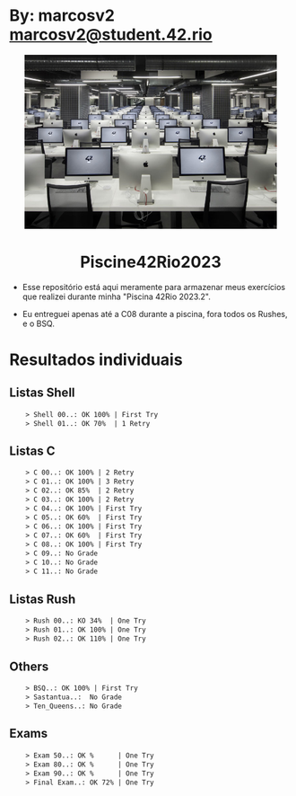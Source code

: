 # By: marcosv2 <marcosv2@student.42.rio>

<p align="center">
	<a href="https://42.rio">
	<img width=450px src="./assets/42Rio.jpg"></a>
</p>
<h1 align="center">Piscine42Rio2023</h1>

-   Esse repositório está aqui meramente para armazenar meus exercícios que realizei durante minha "Piscina 42Rio 2023.2".

-   Eu entreguei apenas até a C08 durante a piscina, fora todos os Rushes, e o BSQ.

# Resultados individuais

## Listas Shell

```
	> Shell 00..: OK 100% | First Try
	> Shell 01..: OK 70%  | 1 Retry
```

## Listas C

```
	> C 00..: OK 100% | 2 Retry
	> C 01..: OK 100% | 3 Retry
	> C 02..: OK 85%  | 2 Retry
	> C 03..: OK 100% | 2 Retry
	> C 04..: OK 100% | First Try
	> C 05..: OK 60%  | First Try
	> C 06..: OK 100% | First Try
	> C 07..: OK 60%  | First Try
	> C 08..: OK 100% | First Try
	> C 09..: No Grade
	> C 10..: No Grade
	> C 11..: No Grade
```

## Listas Rush

```
	> Rush 00..: KO 34%  | One Try
	> Rush 01..: OK 100% | One Try
	> Rush 02..: OK 110% | One Try
```

## Others

```
	> BSQ..: OK 100% | First Try
	> Sastantua..:  No Grade
	> Ten_Queens..: No Grade
```

## Exams

```
    > Exam 50..: OK %      | One Try
    > Exam 80..: OK %      | One Try
    > Exam 90..: OK %      | One Try
    > Final Exam..: OK 72% | One Try
```
